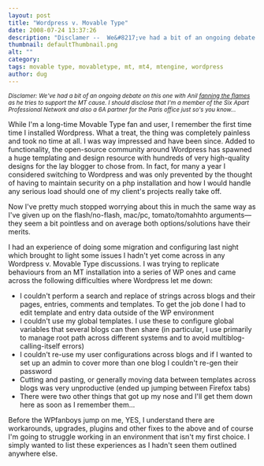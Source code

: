```yaml
---
layout: post
title: "Wordpress v. Movable Type"
date: 2008-07-24 13:37:26
description: "Disclamer --  We&#8217;ve had a bit of an ongoing debate on this one with Anil fanning the flames as he tries to support the MT cause. I should disclose that I&#8217;m a member of the Six Apart Professional Network and also&#8230;"
thumbnail: defaultThumbnail.png
alt: ""
category: 
tags: movable type, movabletype, mt, mt4, mtengine, wordpress
author: dug
---
```


<p><i><small>Disclamer: We've had a bit of an ongoing debate on this one with Anil <a href="http://www.techcrunch.com/2008/03/11/six-apart-takes-aim-at-wordpress-users-wordpress-pissed/">fanning the flames</a> as he tries to support the MT cause. I should disclose that I'm a member of the Six Apart Professional Network and also a 6A partner for the Paris office just so's you know...</small></i></p>

<p>While I'm a long-time Movable Type fan and user, I remember the first time time I installed Wordpress. What a treat, the thing was completely painless and took no time at all. I was way impressed and have been since. Added to functionality, the open-source community around Wordpress has spawned a huge templating and design resource with hundreds of very high-quality designs for the lay blogger to chose from. In fact, for many a year I considered switching to Wordpress and was only prevented by the thought of having to maintain security on a php installation and how I would handle any serious load should one of my client's projects really take off.</p>

<p>Now I've pretty much stopped worrying about this in much the same way as I've given up on the flash/no-flash, mac/pc, tomato/tomahhto arguments&mdash;they seem a bit pointless and on average both options/solutions have their merits.</p>

<p>I had an experience of doing some migration and configuring last night which brought to light some issues I hadn't yet come across in any Wordpress v. Movable Type discussions. I was trying to replicate behaviours from an MT installation into a series of WP ones and came across the following difficulties where Wordpress let me down:</p>

<ul>
<li>I couldn't perform a search and replace of strings across blogs and their pages, entries, comments and templates. To get the job done I had to edit template and entry data outside of the WP environment</li>
<li>I couldn't use my global templates. I use these to configure global variables that several blogs can then share (in particular, I use primarily to manage root path across different systems and to avoid multiblog-calling-itself errors)</li>
<li>I couldn't re-use my user configurations across blogs and if I wanted to set up an admin to cover more than one blog I couldn't re-gen their password</li>
<li>Cutting and pasting, or generally moving data between templates across blogs was very unproductive (ended up jumping between Firefox tabs)</li>
<li>There were two other things that got up my nose and I'll get them down here as soon as I remember them...</li>
</ul>

<p>Before the WPfanboys jump on me, <span class="caps">YES,</span> I understand there are workarounds, upgrades, plugins and other fixes to the above and of course I'm going to struggle working in an environment that isn't my first choice. I simply wanted to list these experiences as I hadn't seen them outlined anywhere else.</p>
